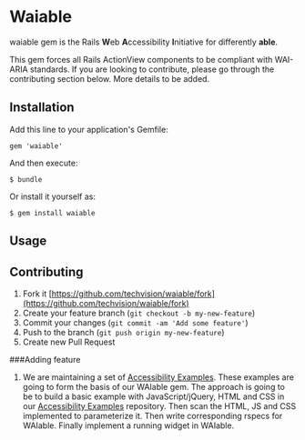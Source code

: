 # Waiable

waiable gem is the Rails **W**&#8203;eb **A**&#8203;ccessibility **I**&#8203;nitiative for differently **able**.

This gem forces all Rails ActionView components to be compliant with WAI-ARIA standards.
If you are looking to contribute, please  go through the contributing section below.
More details to be added.

## Installation

Add this line to your application's Gemfile:

    gem 'waiable'

And then execute:

    $ bundle

Or install it yourself as:

    $ gem install waiable

## Usage


## Contributing

1. Fork it [https://github.com/techvision/waiable/fork](https://github.com/techvision/waiable/fork)
2. Create your feature branch (`git checkout -b my-new-feature`)
3. Commit your changes (`git commit -am 'Add some feature'`)
4. Push to the branch (`git push origin my-new-feature`)
5. Create new Pull Request

###Adding feature

1. We are maintaining a set of [Accessibility Examples](https://github.com/techvision/accessibilityexamples). 
These examples are going to form the basis of our WAIable gem. 
The approach is going to be to build a basic example with JavaScript/jQuery, HTML and CSS in our [Accessibility Examples](https://github.com/techvision/accessibilityexamples) repository.
Then scan the HTML, JS and CSS implemented to parameterize it.
Then write corresponding rspecs for WAIable.
Finally implement a running widget in WAIable.